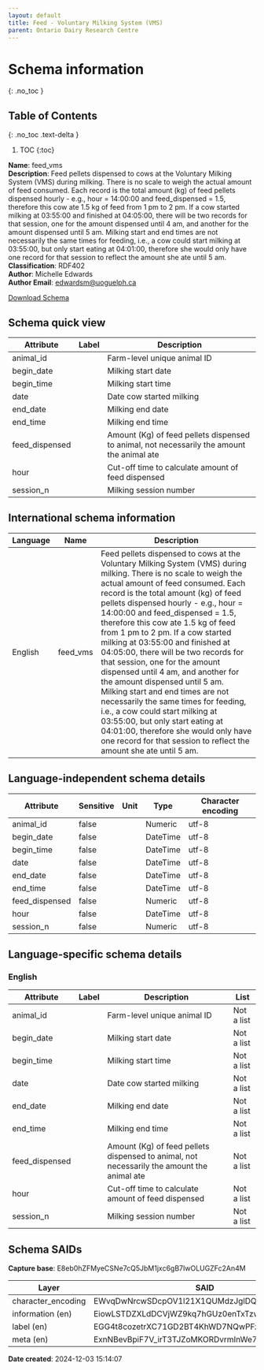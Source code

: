 ```yaml
---
layout: default  
title: Feed - Voluntary Milking System (VMS)
parent: Ontario Dairy Research Centre  
---
```


# Schema information
{: .no_toc }

## Table of Contents
{: .no_toc .text-delta }

1. TOC
{:toc}

**Name**: feed_vms  
**Description**: Feed pellets dispensed to cows at the Voluntary Milking System (VMS) during milking. There is no scale to weigh the actual amount of feed consumed. Each record is the total amount (kg) of feed pellets dispensed hourly - e.g., hour = 14:00:00 and feed_dispensed = 1.5, therefore this cow ate 1.5 kg of feed from 1 pm to 2 pm. If a cow started milking at 03:55:00 and finished at 04:05:00, there will be two records for that session, one for the amount dispensed until 4 am, and another for the amount dispensed until 5 am. Milking start and end times are not necessarily the same times for feeding, i.e., a cow could start milking at 03:55:00, but only start eating at 04:01:00, therefore she would only have one record for that session to reflect the amount she ate until 5 am.  
**Classification**: RDF402  
**Author**: Michelle Edwards  
**Author Email**: edwardsm@uoguelph.ca  

[Download Schema](Schema_Feed_VMS.zip)

## Schema quick view

| Attribute | Label | Description |
| --- | --- | --- |
| animal_id |  | Farm-level unique animal ID |
| begin_date |  | Milking start date |
| begin_time |  | Milking start time |
| date |  | Date cow started milking |
| end_date |  | Milking end date |
| end_time |  | Milking end time |
| feed_dispensed |  | Amount (Kg) of feed pellets dispensed to animal, not necessarily the amount the animal ate |
| hour |  | Cut-off time to calculate amount of feed dispensed |
| session_n |  | Milking session number |

## International schema information

| Language | Name | Description |
| --- | --- | --- |
| English | feed_vms | Feed pellets dispensed to cows at the Voluntary Milking System (VMS) during milking. There is no scale to weigh the actual amount of feed consumed. Each record is the total amount (kg) of feed pellets dispensed hourly - e.g., hour = 14:00:00 and feed_dispensed = 1.5, therefore this cow ate 1.5 kg of feed from 1 pm to 2 pm. If a cow started milking at 03:55:00 and finished at 04:05:00, there will be two records for that session, one for the amount dispensed until 4 am, and another for the amount dispensed until 5 am. Milking start and end times are not necessarily the same times for feeding, i.e., a cow could start milking at 03:55:00, but only start eating at 04:01:00, therefore she would only have one record for that session to reflect the amount she ate until 5 am. |

## Language-independent schema details

| Attribute | Sensitive | Unit | Type | Character encoding |
| --- | --- | --- | --- | --- |
| animal_id | false |  | Numeric | utf-8 |
| begin_date | false |  | DateTime | utf-8 |
| begin_time | false |  | DateTime | utf-8 |
| date | false |  | DateTime | utf-8 |
| end_date | false |  | DateTime | utf-8 |
| end_time | false |  | DateTime | utf-8 |
| feed_dispensed | false |  | Numeric | utf-8 |
| hour | false |  | DateTime | utf-8 |
| session_n | false |  | Numeric | utf-8 |

## Language-specific schema details

### English

| Attribute | Label | Description | List |
| --- | --- | --- | --- |
| animal_id |  | Farm-level unique animal ID | Not a list |
| begin_date |  | Milking start date | Not a list |
| begin_time |  | Milking start time | Not a list |
| date |  | Date cow started milking | Not a list |
| end_date |  | Milking end date | Not a list |
| end_time |  | Milking end time | Not a list |
| feed_dispensed |  | Amount (Kg) of feed pellets dispensed to animal, not necessarily the amount the animal ate | Not a list |
| hour |  | Cut-off time to calculate amount of feed dispensed | Not a list |
| session_n |  | Milking session number | Not a list |

## Schema SAIDs

**Capture base**: E8eb0hZFMyeCSNe7cQ5JbM1jxc6gB7IwOLUGZFc2An4M

| Layer | SAID |
| --- | --- |
| character_encoding | EWvqDwNrcwSDcpOV1l21X1QUMdzJglDQxlF_hDqfzui4 |
| information (en) | EiowLSTDZXLdDCVjWZ9kq7hGUz0enTxTzwYZCswcsu7w |
| label (en) | EGG4t8cozetrXC71GD2BT4KhWD7NQwPFzCohXSYkAGG8 |
| meta (en) | ExnNBevBpiF7V_irT3TJZoMKORDvrmInWe7O0E8ckEeQ |

**Date created**: 2024-12-03 15:14:07

